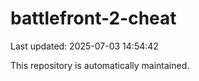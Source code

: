 # battlefront-2-cheat

Last updated: 2025-07-03 14:54:42

This repository is automatically maintained.
